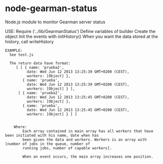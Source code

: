 node-gearman-status
===================

Node.js module to monitor Gearman server status

  USE:
    Require ('../lib/GearmanStatus')
    Define variables of builder
    Create the object
    Init the events with initHistory()
    When you want the data stored at the history, call writeHistory
  
    EXAMPLE:
      See test.js
  
      The return data have format:
         [ [ { name: 'prueba2',
              date: Wed Jun 12 2013 13:25:39 GMT+0200 (CEST),
              workers: [Object] },
            { name: 'prueba',
              date: Wed Jun 12 2013 13:25:39 GMT+0200 (CEST),
              workers: [Object] } ],
          [ { name: 'prueba2',
              date: Wed Jun 12 2013 13:25:45 GMT+0200 (CEST),
              workers: [Object] },
            { name: 'prueba',
              date: Wed Jun 12 2013 13:25:45 GMT+0200 (CEST),
              workers: [Object] } ] ]

        
        Where:
            Each array contained in main array has all workers that have been initiated with his name, date when has 
            been given the data and workers. Workers is an array with [number of jobs in the queue, number of
            running jobs, number of capable workers].
            
            When an event occurs, the main array increases one position.
        
        
  
  
